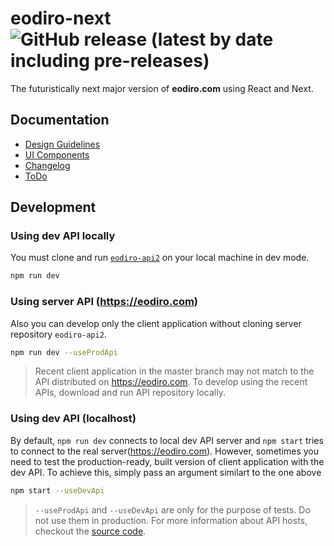 # eodiro-next ![GitHub release (latest by date including pre-releases)](https://img.shields.io/github/v/release/paywteam/eodiro-next?include_prereleases)

The futuristically next major version of **eodiro.com** using React and Next.

## Documentation

- [Design Guidelines](docs/wiki/Design-Guidelines.md)
- [UI Components](docs/wiki/UI-Components.md)
- [Changelog](docs/Changelog.md)
- [ToDo](docs/ToDo.md)

## Development

### Using dev API locally

You must clone and run [`eodiro-api2`](https://github.com/paywteam/eodiro-api2) on your local machine in dev mode.

```zsh
npm run dev
```

### Using server API (https://eodiro.com)

Also you can develop only the client application without cloning server repository `eodiro-api2`.

```zsh
npm run dev --useProdApi
```

> Recent client application in the master branch may not match to the API distributed on https://eodiro.com. To develop using the recent APIs, download and run API repository locally.

### Using dev API (localhost)

By default, `npm run dev` connects to local dev API server and `npm start` tries to connect to the real server(https://eodiro.com). However, sometimes you need to test the production-ready, built version of client application with the dev API. To achieve this, simply pass an argument similart to the one above

```zsh
npm start --useDevApi
```

> `--useProdApi` and `--useDevApi` are only for the purpose of tests. Do not use them in production. For more information about API hosts, checkout the [source code](https://github.com/paywteam/eodiro-next/blob/master/src/modules/api-host.ts).
